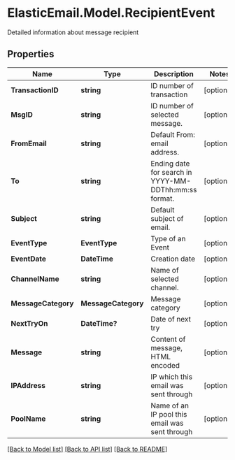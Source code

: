 # ElasticEmail.Model.RecipientEvent
Detailed information about message recipient
## Properties

Name | Type | Description | Notes
------------ | ------------- | ------------- | -------------
**TransactionID** | **string** | ID number of transaction | [optional] 
**MsgID** | **string** | ID number of selected message. | [optional] 
**FromEmail** | **string** | Default From: email address. | [optional] 
**To** | **string** | Ending date for search in YYYY-MM-DDThh:mm:ss format. | [optional] 
**Subject** | **string** | Default subject of email. | [optional] 
**EventType** | **EventType** | Type of an Event | [optional] 
**EventDate** | **DateTime** | Creation date | [optional] 
**ChannelName** | **string** | Name of selected channel. | [optional] 
**MessageCategory** | **MessageCategory** | Message category | [optional] 
**NextTryOn** | **DateTime?** | Date of next try | [optional] 
**Message** | **string** | Content of message, HTML encoded | [optional] 
**IPAddress** | **string** | IP which this email was sent through | [optional] 
**PoolName** | **string** | Name of an IP pool this email was sent through | [optional] 

[[Back to Model list]](../README.md#documentation-for-models) [[Back to API list]](../README.md#documentation-for-api-endpoints) [[Back to README]](../README.md)

